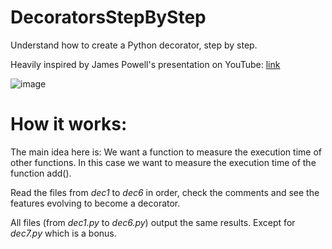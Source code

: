 # DecoratorsStepByStep
Understand how to create a Python decorator, step by step.

Heavily inspired by James Powell's presentation on YouTube:  [link](https://www.youtube.com/watch?v=cKPlPJyQrt4&t=3754s)

![image](https://github.com/user-attachments/assets/4dc0184f-4fb9-4fe1-b3b5-d598b424e38c)

# How it works:
The main idea here is:
We want a function to measure the execution time of other functions.
In this case we want to measure the execution time of the function add().

Read the files from _dec1_ to _dec6_ in order, check the comments and see the features evolving to become a decorator.

All files (from _dec1.py_ to _dec6.py_) output the same results. Except for _dec7.py_ which is a bonus.
